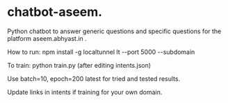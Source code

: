 # chatbot-aseem.   
Python chatbot to answer generic questions and specific questions for the platform aseem.abhyast.in .

How to run:
npm install -g localtunnel
lt --port 5000 --subdomain <any-subdomain>

To train:
python train.py (after editing intents.json)

Use batch=10, epoch=200 latest for tried and tested results.

Update links in intents if training for your own domain.

